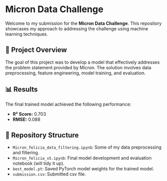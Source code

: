 # Micron Data Challenge

Welcome to my submission for the **Micron Data Challenge**. This repository showcases my approach to addressing the challenge using machine learning techniques.

## 🧠 Project Overview

The goal of this project was to develop a model that effectively addresses the problem statement provided by Micron. The solution involves data preprocessing, feature engineering, model training, and evaluation.

## 📊 Results

The final trained model achieved the following performance:

- **R² Score:** 0.703  
- **RMSE:** 0.088  

## 📂 Repository Structure

- `Micron_felicia_data_filtering.ipynb`: Some of my data preprocessing and filtering.
- `Micron_felicia_v5.ipynb`: Final model development and evaluation notebook (will tidy it up).
- `best_model.pt`: Saved PyTorch model weights for the trained model.
- `submission.csv`: Submitted csv file.
